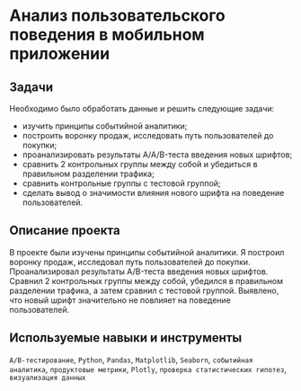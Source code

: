 # Анализ пользовательского поведения в мобильном приложении 

## Задачи
Необходимо было обработать данные и решить следующие задачи:
* изучить принципы событийной аналитики;
* построить воронку продаж, исследовать путь пользователей до покупки;
* проанализировать результаты A/A/B-теста введения новых шрифтов;
* сравнить 2 контрольных группы между собой и убедиться в правильном разделении трафика;
* сравнить контрольные группы с тестовой группой;
* сделать вывод о значимости влияния нового шрифта на поведение пользователей.

## Описание проекта
В проекте были изучены принципы событийной аналитики. Я построил воронку продаж, исследовал путь пользователей до покупки. Проанализировал результаты A/B-теста введения новых шрифтов. Сравнил 2 контрольных группы между собой, убедился в правильном разделении трафика, а затем сравнил с тестовой группой. Выявлено, что новый шрифт значительно не повлияет на поведение пользователей.

## Используемые навыки и инструменты
`A/B-тестирование`, `Python`, `Pandas`, `Matplotlib`, `Seaborn`, `событийная аналитика`, `продуктовые метрики`, `Plotly`, `проверка статистических гипотез`, `визуализация данных`
